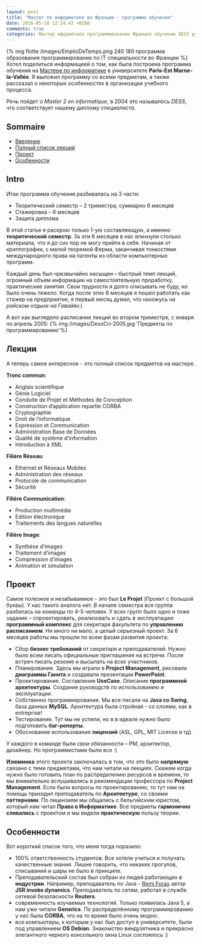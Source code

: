 ```yaml
---
layout: post
title: "Master по информатике во Франции - программа обучения"
date: 2016-05-10 12:24:43 +0200
comments: true
categories: Мастер иформатика программирование Франция обучение DESS русский
---
```


{% img flotte /images/EmploiDeTemps.png 240 180 программа образования программирование по IT специальности во Франции %} Хотел поделиться информацией о том, как была построена программа обучения на [Мастере по информатике](http://www.u-pem.fr/formations/loffre-de-formations/masters/domaine-sciences-technologies-sante/mention-informatique/master-informatique-fondamentale/ "перейти на сайт Мастера по информатике") в университете __Paris-Est Marne-la-Vallée__.
Я выложил программу со всеми предметам, а также рассказал о некоторых особенностях в организации учебного процесса. 

Речь пойдет о _Master 2 en informatique_, в 2004 это  называлось _DESS_, что соответствует нашему диплому _специалиста_.

<!--more-->

## Sommaire

* [Введение](#intro)
* [Полный список лекций](#SpisokLekcii)
* [Проект](#Project)
* [Особенности](#Osobennosti)

## <a name="intro"></a>Intro
Итак программа обучения разбивалась на 3 части:

* Теоритический семестр – 2 триместра, суммарно 6 месяцев 
* Стажировка – 6 месяцев
* Защита диплома

В этой статье я раскрою только 1-ую составляющую, а именно __теоритический семестр__.
За эти 6 месяцев в нас впихнули столько материала, что  я до сих пор не могу прийти в себя. Начиная от криптографии, с малой теоремой Ферма, заканчивая тонкостями международного права на патенты из области компьютерных программ.

Каждый день был чрезвычайно насыщен – быстрый темп лекций, огромный объем информации на самостоятельную проработку, практические занятия. Свои трудности я долго описывать не буду, но было очень тяжело. Когда после этих 6 месяцев я пошел работать как стажер на предприятие, я первый  месяц думал, что нахожусь на _райском отдыхе на Гавайях_:)

А вот как выглядело расписание лекций во втором триместре, с января по апрель 2005: 
{% img  /images/DessCri-2005.jpg  'Предметы по программированию'%}

## <a name="SpisokLekcii"></a>Лекции
А теперь самое интересное - это полный список предметов на мастере.

 __Tronc commun__:

* Anglais scientifique
* Génie Logiciel
* Conduite de Projet et Méthodes de Conception
* Construction d’application repartie CORBA
* Cryptographie
* Droit de l’informatique
* Expression et Communication
* Administration Base de Données
* Qualité de système d’information 
* Introduction à XML
 
 __Filière Réseau__:

* Ethernet et Réseaux Mobiles
* Administration des réseaux 
* Protocole de communication
* Sécurité
 
 __Filière Communication__:

* Production multimédia 
* Edition électronique
* Traitements des langues naturelles
 
 __Filière Image__:

* Synthèse d’images
* Traitement d’images
* Compression d’images
* Animation et simulation


## <a name="Project"></a> Проект
Самое полезное и незабываемое - это был __Le Projet__ (Проект с большой буквы). У нас такого аналога нет. В начале семестра вся группа разбилась на команды по 4-5 человек. У всех групп было одно и тоже задание – спроектировать, реализовать и сдать в эксплуатацию __программный комплекс__ для секретаря факультета по __управлению расписанием__. Ни много ни мало, а целый серьезный проект. За 6 месяцев работы мы прошли по всем фазам развития проекта:

* Сбор __бизнес требований__ от секретаря и преподавателей. Нужно было всем писать официальные приглашения на встречи. После встреч писать резюме и высылать на всех участников.
* Планирование. Здесь мы играли в __Project Management__, рисовали __диаграммы Ганнта__ и создавали презентации __PowerPoint__.
* Проектирование. Составление __UseCase__. Описание __программной архитектуры__. Создание руководств по использованию и эксплуатации.
* Собственно программирование. Мы все писали на __Java со Swing__, база данных __MySQL__. Архитектура была стройная - со слоями, как в entreprise!
* Тестирование. Тут мы не успели, но в в идеале нужно было подготовить __баг-репорты__.
* Обоснование использования __лицензий__ (ASL, GPL, MIT License и тд).

У каждого в команде были свои обязанности – PM, архитектор, дизайнер. Но программистами были все :)

__Изюминка__ этого  проекта заключалась в том, что это было __напрямую__ связано с теми предметами, что нам читали на лекциях. Скажем когда нужно было готовить план по распределению ресурсов и времени, то мы внимательно вслушивались в рекомендации профессора по __Project Management__. Если были вопросы по проектированию, то тут нам на помощь приходил преподаватель по __Архитектуре__, со своими __паттернами__. По лицензиям мы общались с бельгийским юристом, который нам читал __Право в Информатике__. Все предметы __гармонично сливались__ с проектом и мы видели __практическую__ пользу теории. 

## <a name="Osobennosti"></a> Особенности

Вот короткий список того, что меня тогда поразило:

* 100% ответственность студентов. Все хотели учиться и получать качественные знания. Лишне говорить, что никаких прогулов, списываний и шары не было в принципе.
* Преподавательский состав был собран из людей работающих в __индустрии__. Например, преподаватель по Java -  [Remi Forax]( http://www-igm.univ-mlv.fr/~forax/) автор __JSR invoke dynamics__. Преподаватель по сетям, работал в службе сетевой безопасности __Reuters__.
* современность изучаемых технологий. Только появилась Java 5, а нам уже читали __Generics__. По распределённому программированию у нас была __CORBA__, что на то время было очень модно.
* все компьютеры, к которым у нас был доступ в университете, были под управлением __ОS Debian__. Знакомство виндузятника и прекрасно элегантного черного консольного окна Linux состоялось :)



